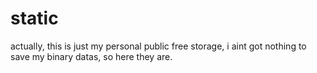 # static
actually, this is just my personal public free storage, i aint got nothing to save my binary datas, so here they are.
